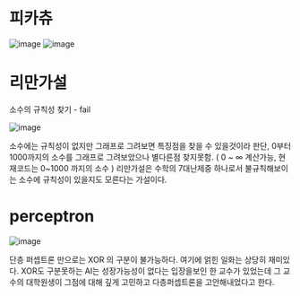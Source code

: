 # 피카츄
![image](https://user-images.githubusercontent.com/70372577/130354344-85713197-44e7-4856-bbf8-1367b03ec851.png)
![image](https://user-images.githubusercontent.com/70372577/130354384-b95dcd34-769b-460f-b0ea-a84a2e429708.png)

# 리만가설

소수의 규칙성 찾기 - fail

![image](https://user-images.githubusercontent.com/70372577/130354430-a41d3dd7-5e97-4a48-8114-389d758dacfc.png)

소수에는 규칙성이 없지만 그래프로 그려보면 특징점을 찾을 수 있을것이라 판단, 0부터 1000까지의 소수를 그래프로 그려보았으나 별다른점 찾지못함.
( 0 ~ ∞ 계산가능, 현재코드는 0~1000 까지의 소수 )
리만가설은 수학의 7대난제중 하나로서 불규칙해보이는 소수에 규칙성이 있을지도 모른다는 가설이다.

# perceptron

![image](https://user-images.githubusercontent.com/70372577/130392383-4b722baf-5893-4b05-95dc-acb76006432c.png)

단층 퍼셉트론 만으로는 XOR 의 구분이 불가능하다.
여기에 얽힌 일화는 상당히 재미있다.
XOR도 구분못하는 AI는 성장가능성이 없다는 입장을보인 한 교수가 있었는데
그 교수의 대학원생이 그점에 대해 깊게 고민하고 다층퍼셉트론을 고안해내었다고 한다.
